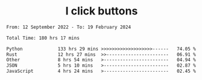 <h1 align="center">
I click buttons
</h1>

<!--START_SECTION:waka-->

```txt
From: 12 September 2022 - To: 19 February 2024

Total Time: 180 hrs 17 mins

Python             133 hrs 29 mins >>>>>>>>>>>>>>>>>>>------   74.05 %
Rust               12 hrs 27 mins  >>-----------------------   06.91 %
Other              8 hrs 54 mins   >------------------------   04.94 %
JSON               5 hrs 10 mins   >------------------------   02.87 %
JavaScript         4 hrs 24 mins   >------------------------   02.45 %
```

<!--END_SECTION:waka-->
